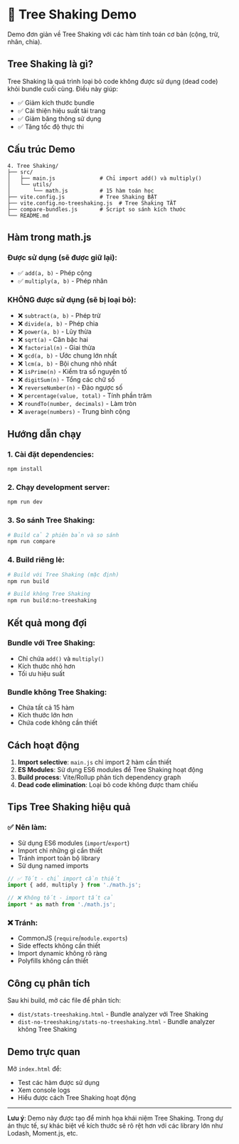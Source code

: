 # 🌳 Tree Shaking Demo

Demo đơn giản về Tree Shaking với các hàm tính toán cơ bản (cộng, trừ, nhân, chia).

## Tree Shaking là gì?

Tree Shaking là quá trình loại bỏ code không được sử dụng (dead code) khỏi bundle cuối cùng. Điều này giúp:
- ✅ Giảm kích thước bundle
- ✅ Cải thiện hiệu suất tải trang
- ✅ Giảm băng thông sử dụng
- ✅ Tăng tốc độ thực thi

## Cấu trúc Demo

```
4. Tree Shaking/
├── src/
│   ├── main.js              # Chỉ import add() và multiply()
│   └── utils/
│       └── math.js          # 15 hàm toán học
├── vite.config.js           # Tree Shaking BẬT
├── vite.config.no-treeshaking.js  # Tree Shaking TẮT
├── compare-bundles.js       # Script so sánh kích thước
└── README.md
```

## Hàm trong math.js

### Được sử dụng (sẽ được giữ lại):
- ✅ `add(a, b)` - Phép cộng
- ✅ `multiply(a, b)` - Phép nhân

### KHÔNG được sử dụng (sẽ bị loại bỏ):
- ❌ `subtract(a, b)` - Phép trừ
- ❌ `divide(a, b)` - Phép chia
- ❌ `power(a, b)` - Lũy thừa
- ❌ `sqrt(a)` - Căn bậc hai
- ❌ `factorial(n)` - Giai thừa
- ❌ `gcd(a, b)` - Ước chung lớn nhất
- ❌ `lcm(a, b)` - Bội chung nhỏ nhất
- ❌ `isPrime(n)` - Kiểm tra số nguyên tố
- ❌ `digitSum(n)` - Tổng các chữ số
- ❌ `reverseNumber(n)` - Đảo ngược số
- ❌ `percentage(value, total)` - Tính phần trăm
- ❌ `roundTo(number, decimals)` - Làm tròn
- ❌ `average(numbers)` - Trung bình cộng

## Hướng dẫn chạy

### 1. Cài đặt dependencies:
```bash
npm install
```

### 2. Chạy development server:
```bash
npm run dev
```

### 3. So sánh Tree Shaking:
```bash
# Build cả 2 phiên bản và so sánh
npm run compare
```

### 4. Build riêng lẻ:
```bash
# Build với Tree Shaking (mặc định)
npm run build

# Build không Tree Shaking
npm run build:no-treeshaking
```

## Kết quả mong đợi

### Bundle với Tree Shaking:
- Chỉ chứa `add()` và `multiply()`
- Kích thước nhỏ hơn
- Tối ưu hiệu suất

### Bundle không Tree Shaking:
- Chứa tất cả 15 hàm
- Kích thước lớn hơn
- Chứa code không cần thiết

## Cách hoạt động

1. **Import selective**: `main.js` chỉ import 2 hàm cần thiết
2. **ES Modules**: Sử dụng ES6 modules để Tree Shaking hoạt động
3. **Build process**: Vite/Rollup phân tích dependency graph
4. **Dead code elimination**: Loại bỏ code không được tham chiếu

## Tips Tree Shaking hiệu quả

### ✅ Nên làm:
- Sử dụng ES6 modules (`import`/`export`)
- Import chỉ những gì cần thiết
- Tránh import toàn bộ library
- Sử dụng named imports

```javascript
// ✅ Tốt - chỉ import cần thiết
import { add, multiply } from './math.js';

// ❌ Không tốt - import tất cả
import * as math from './math.js';
```

### ❌ Tránh:
- CommonJS (`require`/`module.exports`)
- Side effects không cần thiết
- Import dynamic không rõ ràng
- Polyfills không cần thiết

## Công cụ phân tích

Sau khi build, mở các file để phân tích:
- `dist/stats-treeshaking.html` - Bundle analyzer với Tree Shaking
- `dist-no-treeshaking/stats-no-treeshaking.html` - Bundle analyzer không Tree Shaking

## Demo trực quan

Mở `index.html` để:
- Test các hàm được sử dụng
- Xem console logs
- Hiểu được cách Tree Shaking hoạt động

---

**Lưu ý**: Demo này được tạo để minh họa khái niệm Tree Shaking. Trong dự án thực tế, sự khác biệt về kích thước sẽ rõ rệt hơn với các library lớn như Lodash, Moment.js, etc.
